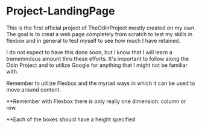 # Project-LandingPage

This is the first official project of TheOdinProject 
mostly created on my own. The goal is to creat a web page
completely from scratch to test my skills in flexbox and
in general to test myself to see how much I have retained.

I do not expect to have this done soon, but I know that I will
learn a trememndous amount thru these efforts. It's important
to follow along the Odin Project and to utilize Google for 
anything that I might not be familiar with.

Remember to utilize Flexbox and the myriad ways in which it can
be used to move around content. 

**Remember with Flexbox there is only really one dimension:
        column or row.

**Each of the boxes should have a height specified